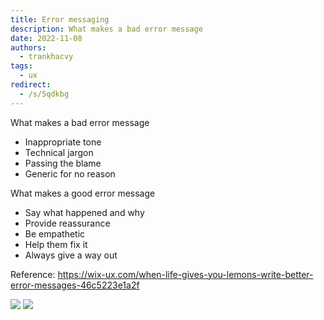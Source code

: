 ```yaml
---
title: Error messaging
description: What makes a bad error message
date: 2022-11-08
authors:
  - trankhacvy
tags:
  - ux
redirect:
  - /s/5qdkbg
---
```


What makes a bad error message

- Inappropriate tone
- Technical jargon
- Passing the blame
- Generic for no reason

What makes a good error message

- Say what happened and why
- Provide reassurance
- Be empathetic
- Help them fix it
- Always give a way out

Reference: <https://wix-ux.com/when-life-gives-you-lemons-write-better-error-messages-46c5223e1a2f>

![](assets/202211081111---error-messaging_pasted-image-20221108111328.webp)
![](assets/202211081111---error-messaging_pasted-image-20221108111346.webp)
